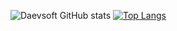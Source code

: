 ![Daevsoft GitHub stats](https://github-readme-stats.vercel.app/api?username=Daevsoft&show_icons=true&theme=tokyonight) [![Top Langs](https://github-readme-stats.vercel.app/api/top-langs/?username=Daevsoft&layout=compact)](https://github.com/Daevsoft/github-readme-stats)

